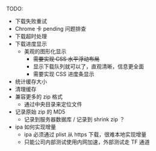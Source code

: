 TODO:

-   下载失败重试
-   Chrome 卡 pending 问题排查
-   下载超时处理
-   下载进度显示
    -   美观的图形化显示
        -   ~~需要实现 CSS 水平浮动布局~~
        -   显示下载队列就可以了，直观清晰，信息更全面
        -   需要实现 CSS 进度条显示
-   统计缓存大小
-   清理缓存
-   兼容更多的 zip 格式
    -   通过中央目录来定位文件
-   记录原始 zip 的 MD5
    -   记录到服务器数据库 / 记录到 shrink zip ？
-   ipa 如何实现增量
    -   ipa 必须通过 plist 从 https 下载，很难本地实现增量
    -   只能公司内部测试使用内网加速，外部测试走 TF 通道

